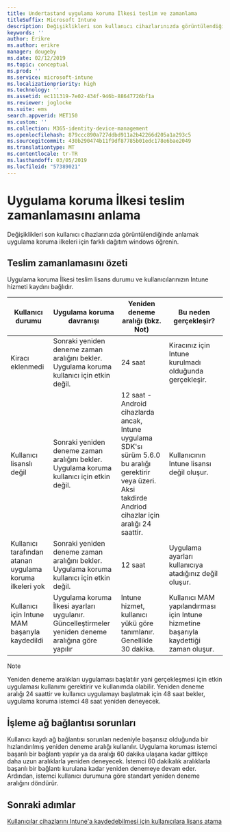 ```yaml
---
title: Undertastand uygulama koruma İlkesi teslim ve zamanlama
titleSuffix: Microsoft Intune
description: Değişiklikleri son kullanıcı cihazlarınızda görüntülendiğinde anlamak uygulama koruma ilkeleri için farklı dağıtım windows öğrenin.
keywords: ''
author: Erikre
ms.author: erikre
manager: dougeby
ms.date: 02/12/2019
ms.topic: conceptual
ms.prod: ''
ms.service: microsoft-intune
ms.localizationpriority: high
ms.technology: ''
ms.assetid: ec111319-7e02-434f-946b-88647726bf1a
ms.reviewer: joglocke
ms.suite: ems
search.appverid: MET150
ms.custom: ''
ms.collection: M365-identity-device-management
ms.openlocfilehash: 879ccc890a727ddbd911a2b42266d205a1a293c5
ms.sourcegitcommit: 430b290474b11f9df87785b01edc178e6bae2049
ms.translationtype: MT
ms.contentlocale: tr-TR
ms.lasthandoff: 03/05/2019
ms.locfileid: "57389021"
---
```

# <a name="understand-app-protection-policy-delivery-timing"></a>Uygulama koruma İlkesi teslim zamanlamasını anlama

Değişiklikleri son kullanıcı cihazlarınızda görüntülendiğinde anlamak uygulama koruma ilkeleri için farklı dağıtım windows öğrenin.

## <a name="delivery-timing-summary"></a>Teslim zamanlamasını özeti

Uygulama koruma İlkesi teslim lisans durumu ve kullanıcılarınızın Intune hizmeti kaydını bağlıdır.  

|    Kullanıcı durumu    |    Uygulama koruma davranışı     |    Yeniden deneme aralığı (bkz. Not)    |    Bu neden gerçekleşir?    |
|-----------------------------------------------------|-------------------------------------------------------------------------------------------------|--------------------------------------------------------------------------------------|-----------------------------------------------------------------------------------------------------------|
|    Kiracı eklenmedi    |    Sonraki yeniden deneme zaman aralığını bekler.  Uygulama koruma kullanıcı için etkin değil.    |    24 saat    |    Kiracınız için Intune kurulmadı olduğunda gerçekleşir.    |
|    Kullanıcı lisanslı değil     |    Sonraki yeniden deneme zaman aralığını bekler.  Uygulama koruma kullanıcı için etkin değil.     |    12 saat - Android cihazlarda ancak, Intune uygulama SDK'sı sürüm 5.6.0 bu aralığı gerektirir veya üzeri. Aksi takdirde Andriod cihazlar için aralığı 24 saattir.   |    Kullanıcının Intune lisansı değil oluşur.    |
|    Kullanıcı tarafından atanan uygulama koruma ilkeleri yok    |    Sonraki yeniden deneme zaman aralığını bekler.  Uygulama koruma kullanıcı için etkin değil.    |    12 saat        |    Uygulama ayarları kullanıcıya atadığınız değil oluşur.    |
|    Kullanıcı için Intune MAM başarıyla kaydedildi    |    Uygulama koruma İlkesi ayarları uygulanır.    Güncelleştirmeler yeniden deneme aralığına göre yapılır    |    Intune hizmet, kullanıcı yükü göre tanımlanır.    Genellikle 30 dakika.     |    Kullanıcı MAM yapılandırması için Intune hizmetine başarıyla kaydettiği zaman oluşur.    |

> [!NOTE]
> Yeniden deneme aralıkları uygulaması başlatılır yani gerçekleşmesi için etkin uygulaması kullanımı gerektirir ve kullanımda olabilir.  Yeniden deneme aralığı 24 saattir ve kullanıcı uygulamayı başlatmak için 48 saat bekler, uygulama koruma istemci 48 saat yeniden deneyecek.

## <a name="handling-network-connectivity-issues"></a>İşleme ağ bağlantısı sorunları

Kullanıcı kaydı ağ bağlantısı sorunları nedeniyle başarısız olduğunda bir hızlandırılmış yeniden deneme aralığı kullanılır.  Uygulama koruması istemci başarılı bir bağlantı yapılır ya da aralığı 60 dakika ulaşana kadar gittikçe daha uzun aralıklarla yeniden deneyecek.  İstemci 60 dakikalık aralıklarla başarılı bir bağlantı kurulana kadar yeniden denemeye devam eder. Ardından, istemci kullanıcı durumuna göre standart yeniden deneme aralığını döndürür.

## <a name="next-steps"></a>Sonraki adımlar

[Kullanıcılar cihazlarını Intune'a kaydedebilmesi için kullanıcılara lisans atama](licenses-assign.md)

